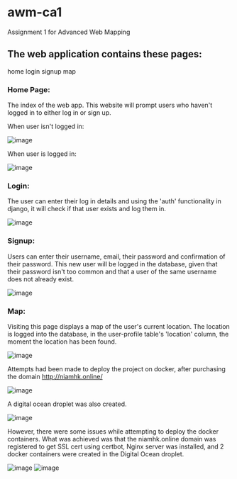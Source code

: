 # awm-ca1
Assignment 1 for Advanced Web Mapping

## The web application contains these pages:
home
login
signup
map

### Home Page:
The index of the web app. This website will prompt users who haven't logged in to either log in or sign up. 

When user isn't logged in:

![image](https://user-images.githubusercontent.com/71713529/200953838-2ae53656-1307-40f6-b265-e4a3caa252f3.png)

When user is logged in:

![image](https://user-images.githubusercontent.com/71713529/200954260-603b577c-08e5-4d51-801d-89035c79d0e7.png)


### Login:
The user can enter their log in details and using the 'auth' functionality in django, it will check if that user exists
and log them in.

![image](https://user-images.githubusercontent.com/71713529/200954426-95159efb-2c86-424f-9bcd-b5fc8424fb37.png)


### Signup:
Users can enter their username, email, their password and confirmation of their password. This new user will be logged 
in the database, given that their password isn't too common and that a user of the same username does not already
exist.

![image](https://user-images.githubusercontent.com/71713529/200954483-3b07a5b8-a81b-41f9-afa9-3b0a834b698c.png)


### Map:
Visiting this page displays a map of the user's current location. The location is logged into the database, in the
user-profile table's 'location' column, the moment the location has been found.

![image](https://user-images.githubusercontent.com/71713529/200955076-0030fbb8-c8ec-47fc-854f-115930017de2.png)


Attempts had been made to deploy the project on docker, after purchasing the domain http://niamhk.online/ 

![image](https://user-images.githubusercontent.com/71713529/200956017-40b064ee-b572-4945-8647-9dfd73d8f46c.png)

A digital ocean droplet was also created.

![image](https://user-images.githubusercontent.com/71713529/200890651-46e32c25-35de-4053-b446-ca24c3dac9a9.png)

However, there were some issues while attempting to deploy the docker containers.
What was achieved was that the niamhk.online domain was registered to get SSL cert using certbot, Nginx server was installed, and 2 docker containers were created in the Digital Ocean droplet.

![image](https://user-images.githubusercontent.com/71713529/200956488-c0dc15ce-6c5d-470d-b466-5fb55122de07.png)
![image](https://user-images.githubusercontent.com/71713529/200956771-7dfdb90c-8c10-454a-9447-790639ba7502.png)
